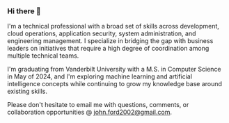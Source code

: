 ### Hi there 👋

<!--
**johnford2002/johnford2002** is a ✨ _special_ ✨ repository because its `README.md` (this file) appears on your GitHub profile.

Here are some ideas to get you started:

- 🔭 I’m currently working on ...
- 🌱 I’m currently learning ...
- 👯 I’m looking to collaborate on ...
- 🤔 I’m looking for help with ...
- 💬 Ask me about ...
- 📫 How to reach me: ...
- 😄 Pronouns: ...
- ⚡ Fun fact: ...
-->

I'm a technical professional with a broad set of skills across development, cloud operations, application security, system administration, and engineering management. I specialize in bridging the gap with business leaders on initiatives that require a high degree of coordination among multiple technical teams.

I'm graduating from Vanderbilt University with a M.S. in Computer Science in May of 2024, and I'm exploring machine learning and artificial intelligence concepts while continuing to grow my knowledge base around existing skills.

Please don't hesitate to email me with questions, comments, or collaboration opportunities @ [john.ford2002@gmail.com](mailto:john.ford2002@gmail.com).
